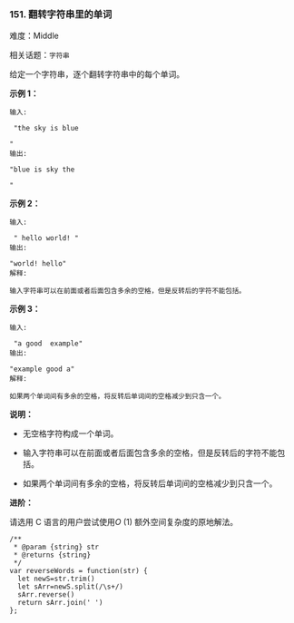 ### 151. 翻转字符串里的单词

难度：Middle

相关话题：`字符串`

给定一个字符串，逐个翻转字符串中的每个单词。







**示例 1：** 



```
输入:

 "the sky is blue

"
输出:

"blue is sky the

"
```


**示例 2：** 



```
输入:

 " hello world! "
输出:

"world! hello"
解释:

输入字符串可以在前面或者后面包含多余的空格，但是反转后的字符不能包括。
```


**示例 3：** 



```
输入:

 "a good  example"
输出:

"example good a"
解释:

如果两个单词间有多余的空格，将反转后单词间的空格减少到只含一个。
```






**说明：** 




* 无空格字符构成一个单词。

* 输入字符串可以在前面或者后面包含多余的空格，但是反转后的字符不能包括。

* 如果两个单词间有多余的空格，将反转后单词间的空格减少到只含一个。









**进阶：** 



请选用 C 语言的用户尝试使用*O* (1) 额外空间复杂度的原地解法。


```
/**
 * @param {string} str
 * @returns {string}
 */
var reverseWords = function(str) {
  let newS=str.trim()
  let sArr=newS.split(/\s+/)
  sArr.reverse()
  return sArr.join(' ')
};
```

